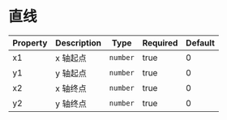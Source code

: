 # 直线

| Property | Description | Type     | Required | Default |
| -------- | ----------- | -------- | -------- | ------- |
| x1       | x 轴起点    | `number` | true     | 0       |
| y1       | y 轴起点    | `number` | true     | 0       |
| x2       | x 轴终点    | `number` | true     | 0       |
| y2       | y 轴终点    | `number` | true     | 0       |
